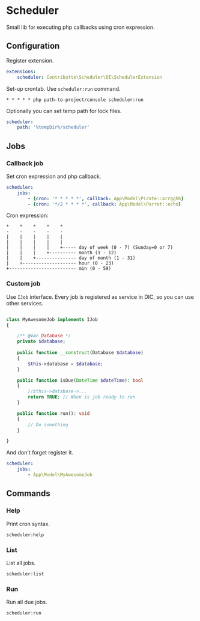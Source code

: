 # Scheduler

Small lib for executing php callbacks using cron expression.

## Configuration

Register extension.

```yaml
extensions:
    scheduler: Contributte\Scheduler\DI\SchedulerExtension
```

Set-up crontab. Use `scheduler:run` command.

```
* * * * * php path-to-project/console scheduler:run
```

Optionally you can set temp path for lock files.

```yaml
scheduler:
    path: '%tempDir%/scheduler'
```

## Jobs

### Callback job

Set cron expression and php callback.

```yaml
scheduler:
    jobs:
        - {cron: '* * * * *', callback: App\Model\Pirate::arrgghh}
        - {cron: '*/2 * * * *', callback: App\Model\Parrot::echo}
```

Cron expression:

    *    *    *    *    *
    -    -    -    -    -
    |    |    |    |    |
    |    |    |    |    |
    |    |    |    |    +----- day of week (0 - 7) (Sunday=0 or 7)
    |    |    |    +---------- month (1 - 12)
    |    |    +--------------- day of month (1 - 31)
    |    +-------------------- hour (0 - 23)
    +------------------------- min (0 - 59)

### Custom job

Use `IJob` interface. Every job is registered as service in DIC, so you can use other services.

```php

class MyAwesomeJob implements IJob
{

	/** @var Database */
	private $database;
	
	public function __construct(Database $database)
	{
		$this->database = $database;
	}

	public function isDue(DateTime $dateTime): bool
	{
		//$this->database->...
		return TRUE; // When is job ready to run
	}

	public function run(): void
	{
		// Do something
	}

}

```

And don't forget register it.

```yaml
scheduler:
    jobs:
        - App\Model\MyAwesomeJob
```

## Commands

### Help

Print cron syntax.

```
scheduler:help
```

### List

List all jobs.

```
scheduler:list
```

### Run

Run all due jobs.

```
scheduler:run
```

